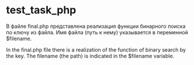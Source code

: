 # test_task_php

В файле final.php представлена реализация функции бинарного поиска по ключу из файла. Имя файла (путь к нему) указывается в переменной $filename.

In the final.php file there is a realization of the function of binary search by the key. The filename (the path) is indicated in the $filename variable. 
